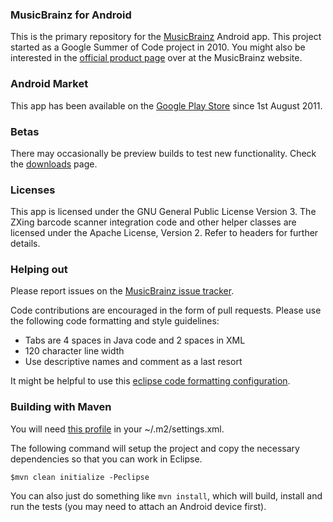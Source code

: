 ### MusicBrainz for Android

This is the primary repository for the [MusicBrainz](http://www.musicbrainz.org) Android app. This project started as a Google Summer of Code project in 2010. You might also be interested in the [official product page](http://musicbrainz.org/doc/MusicBrainz_for_Android) over at the MusicBrainz website.

### Android Market

This app has been available on the [Google Play Store](https://market.android.com/details?id=org.musicbrainz.mobile) since 1st August 2011.

### Betas

There may occasionally be preview builds to test new functionality. Check the [downloads](https://github.com/jdamcd/musicbrainz-android/downloads) page.

### Licenses

This app is licensed under the GNU General Public License Version 3.
The ZXing barcode scanner integration code and other helper classes are licensed under the Apache License, Version 2.
Refer to headers for further details.

### Helping out

Please report issues on the [MusicBrainz issue tracker](http://tickets.musicbrainz.org/).

Code contributions are encouraged in the form of pull requests. Please use the following code formatting and style guidelines:

* Tabs are 4 spaces in Java code and 2 spaces in XML
* 120 character line width
* Use descriptive names and comment as a last resort

It might be helpful to use this [eclipse code formatting configuration](https://github.com/novoda/public-mvn-repo/blob/master/eclipse/clean_code_formatter_profile.xml).

### Building with Maven

You will need [this profile](https://github.com/novoda/public-mvn-repo/blob/master/poms/settings.xml) in your ~/.m2/settings.xml.

The following command will setup the project and copy the necessary dependencies so that you can work in Eclipse.

    $mvn clean initialize -Peclipse
  
You can also just do something like `mvn install`, which will build, install and run the tests (you may need to attach an Android device first).
  
